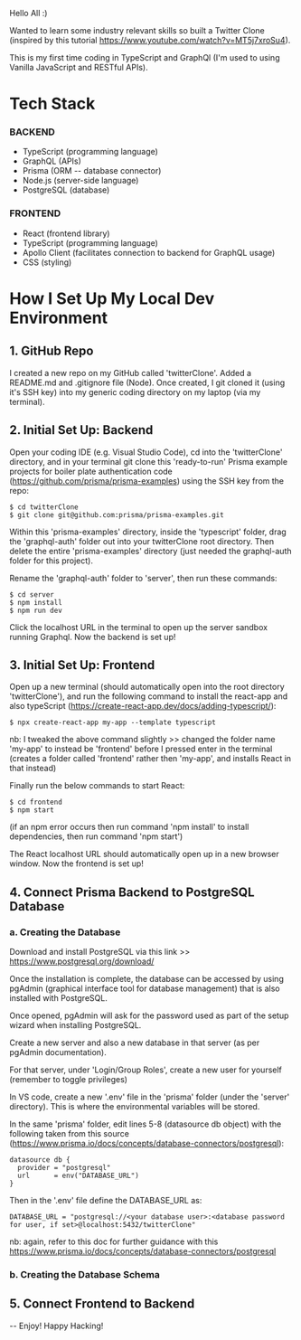 Hello All :)

Wanted to learn some industry relevant skills so built a Twitter Clone (inspired by this tutorial https://www.youtube.com/watch?v=MT5j7xroSu4).

This is my first time coding in TypeScript and GraphQl (I'm used to using Vanilla JavaScript and RESTful APIs).

# Tech Stack #

### BACKEND ###
- TypeScript (programming language)
- GraphQL (APIs)
- Prisma (ORM -- database connector)
- Node.js (server-side language)
- PostgreSQL (database)

### FRONTEND ###
- React (frontend library)
- TypeScript (programming language)
- Apollo Client (facilitates connection to backend for GraphQL usage)
- CSS (styling)

# How I Set Up My Local Dev Environment #

## 1. GitHub Repo ##
I created a new repo on my GitHub called 'twitterClone'. Added a README.md and .gitignore file (Node). Once created, I git cloned it (using it's SSH key) into my generic coding directory on my laptop (via my terminal).

## 2. Initial Set Up: Backend ##
Open your coding IDE (e.g. Visual Studio Code), cd into the 'twitterClone' directory, and in your terminal git clone this 'ready-to-run' Prisma example projects for boiler plate authentication code (https://github.com/prisma/prisma-examples) using the SSH key from the repo:

```
$ cd twitterClone
$ git clone git@github.com:prisma/prisma-examples.git
```

Within this 'prisma-examples' directory, inside the 'typescript' folder, drag the 'graphql-auth' folder out into your twitterClone root directory. Then delete the entire 'prisma-examples' directory (just needed the graphql-auth folder for this project).

Rename the 'graphql-auth' folder to 'server', then run these commands:

```
$ cd server
$ npm install
$ npm run dev
```

Click the localhost URL in the terminal to open up the server sandbox running Graphql. Now the backend is set up!

## 3. Initial Set Up: Frontend ##
Open up a new terminal (should automatically open into the root directory 'twitterClone'), and run the following command to install the react-app and also typeScript (https://create-react-app.dev/docs/adding-typescript/):

```
$ npx create-react-app my-app --template typescript
```
nb: I tweaked the above command slightly >> changed the folder name 'my-app' to instead be 'frontend' before I pressed enter in the terminal (creates a folder called 'frontend' rather then 'my-app', and installs React in that instead)

Finally run the below commands to start React:

```
$ cd frontend
$ npm start
```
(if an npm error occurs then run command 'npm install' to install dependencies, then run command 'npm start')

The React localhost URL should automatically open up in a new browser window. Now the frontend is set up!

## 4. Connect Prisma Backend to PostgreSQL Database ##
### a. Creating the Database ###
Download and install PostgreSQL via this link >> https://www.postgresql.org/download/

Once the installation is complete, the database can be accessed by using pgAdmin (graphical interface tool for database management) that is also installed with PostgreSQL.

Once opened, pgAdmin will ask for the password used as part of the setup wizard when installing PostgreSQL.

Create a new server and also a new database in that server (as per pgAdmin documentation).

For that server, under 'Login/Group Roles', create a new user for yourself (remember to toggle privileges)

In VS code, create a new '.env' file in the 'prisma' folder (under the 'server' directory). This is where the environmental variables will be stored.

In the same 'prisma' folder, edit lines 5-8 (datasource db object) with the following taken from this source (https://www.prisma.io/docs/concepts/database-connectors/postgresql):

```
datasource db {
  provider = "postgresql"
  url      = env("DATABASE_URL")
}
```

Then in the '.env' file define the DATABASE_URL as:

```
DATABASE_URL = "postgresql://<your database user>:<database password for user, if set>@localhost:5432/twitterClone"
```
nb: again, refer to this doc for further guidance with this https://www.prisma.io/docs/concepts/database-connectors/postgresql

### b. Creating the Database Schema ###

## 5. Connect Frontend to Backend ##


-- Enjoy! Happy Hacking!
